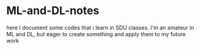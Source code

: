 # ML-and-DL-notes
here I document some codes that i learn in SDU classes.
I'm an amateur in ML and DL, but eager to create something and apply them to my future work
